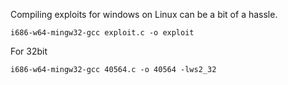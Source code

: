 Compiling exploits for windows on Linux can be a bit of a hassle.

```
i686-w64-mingw32-gcc exploit.c -o exploit
```

For 32bit

```
i686-w64-mingw32-gcc 40564.c -o 40564 -lws2_32
```



